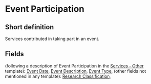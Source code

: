 # Event Participation
## Short definition
Services contributed in taking part in an event.
## Fields
(following a description of Event Participation in the [Services - Other](../Templates/Services%20-%20Other.md) template):
[Event Date](../Object-Fields/Event%20Participation/Event%20Date.md),
[Event Description](../Object-Fields/Event%20Participation/Event%20Description.md),
[Event Type](../Object-Fields/Event%20Participation/Event%20Type.md),
(other fields not mentioned in any template):
[Research Classification](../Object-Fields/Event%20Participation/Research%20Classification.md),
